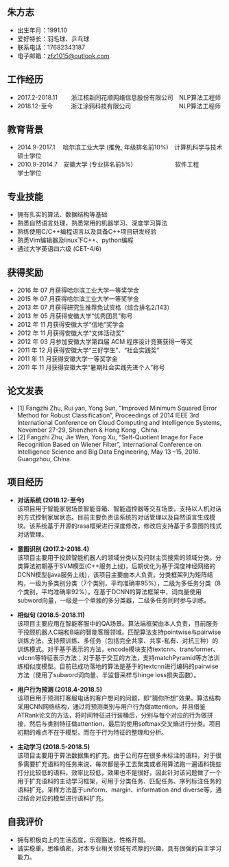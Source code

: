 ## 朱方志
- 出生年月：1991.10
- 爱好特长：羽毛球、乒乓球
- 联系电话：17682343187
- 电子邮箱：zfz1015@outlook.com
	   
## 工作经历                                                               
- 2017.2-2018.11 　　浙江核新同花顺网络信息股份有限公司　NLP算法工程师
- 2018.12-至今　　　浙江涂鸦科技有限公司　　　　　　　　NLP算法工程师

## 教育背景                                                               
- 2014.9-2017.1　 哈尔滨工业大学 (推免, 年级排名前10%)　计算机科学与技术　硕士学位
- 2010.9-2014.7　安徽大学 (专业排名前5%)　　　　　　　软件工程　　　　　学士学位

## 专业技能                                                             
- 拥有扎实的算法、数据结构等基础
- 熟悉自然语言处理，熟悉常用的机器学习、深度学习算法
- 熟练使用C/C++编程语言以及具备C++项目研发经验
- 熟悉Vim编辑器及linux下C++、python编程
- 通过大学英语四六级 (CET-4/6)

## 获得奖励                                                             
- 2016 年 07 月获得哈尔滨工业大学一等奖学金
- 2015 年 07 月获得哈尔滨工业大学一等奖学金
- 2013 年 07 月获得研究生推荐免试资格（综合排名2/143）
- 2013 年 05 月获得安徽大学“优秀团员”称号
- 2012 年 11 月获得安徽大学“信地”奖学金
- 2012 年 11 月获得安徽大学“文体活动奖”
- 2012 年 03 月参加安徽大学第四届 ACM 程序设计竞赛获得一等奖
- 2011 年 12 月获得安徽大学“三好学生”、“社会实践奖”
- 2011 年 11 月获得安徽大学一等奖学金
- 2011 年 11 月获得安徽大学“暑期社会实践先进个人”称号

## 论文发表                                                             
- [1] Fangzhi Zhu, Rui yan, Yong Sun, “Improved Minimum Squared Error Method for Robust Classification”, Proceedings of 2014 IEEE 3rd International Conference on Cloud Computing and Intelligence Systems, November 27-29, Shenzhen & Hong Kong , China.
- [2] Fangzhi Zhu, Jie Wen, Yong Xu, “Self-Quotient Image for Face Recognition Based on Wiener Filter”, International Conference on Intelligence Science and Big Data Engineering, May 13 –15, 2016. Guangzhou, China.

## 项目经历                                                             
- **对话系统 (2018.12-至今)**  
该项目用于智能家居场景智能音箱、智能遥控器等交互场景，支持以人机对话的方式控制家居状态。目前主要负责该系统的对话管理以及自然语言生成模块。该系统基于开源的rasa框架进行深度修改，修改后支持基于多意图的栈式对话管理。

- **意图识别 (2017.2-2018.4)**  
该项目主要用于投顾智能机器人的领域分类以及问财主页搜索的领域分类。分类算法初期基于SVM模型(C++服务上线)，后期优化为基于深度神经网络的DCNN模型(java服务上线)，该项目主要由本人负责。分类框架列为矩阵结构，一级为多类别分类（7个类别，平均准确率95%），二级为多任务分类（8个类别，平均准确率92%）。在基于DCNN的算法框架中，词向量使用subword向量，一级是一个单独的多分类器，二级多任务同时参与训练。

- **相似句 (2018.5-2018.11)**  
该项目主要应用在智能客服中的QA场景。算法端框架由本人负责，目前服务于投顾机器人C端和B端的智能客服领域。匹配算法支持pointwise与pairwise训练方法，支持预训练、多任务（包括完全共享、共享-私有、对抗三种）的训练模式。对于基于表示的方法，encode模块支持textcnn、transformer、vdcnn等特征表示方法；对于基于交互的方法，支持matchPyramid等方法训练相似度模型。目前已成功落地的算法是基于的textcnn进行编码的pairwise方法（使用了subword词向量、半监督采样与hinge loss损失函数）。

- **用户行为预测 (2018.4-2018.5)**  
该项目用于预测打客服电话的客户想问的问题，即”猜你所想”效果。算法结构采用CNN网络结构，通过将预测类别与用户行为做attention，并且借鉴ATRank论文的方法，将时间特征进行装桶后，分别与每个对应的行为做拼接，然后与类别特征做attention，最后的使用softmax交叉熵进行分类。项目初期的难点不在于模型，而在于行为特征的整理和分析。

- **主动学习 (2018.5-2018.5)**  
该项目主要用于算法数据集的扩充。由于公司存在很多未标注的语料，对于很多需要扩充语料的任务来说，每次都是手工去聚类或者用算法跑一遍语料挑些打分比较低的语料，效率比较低，效果也不是很好，因此针对该问题做了一个用于扩充语料的主动学习框架，可用于分类任务、匹配任务、序列标注任务的语料扩充。采样方法基于uniform、margin、information and diverse等，通过结合对应的模型进行语料扩充。

## 自我评价                                                             
- 拥有积极向上的生活态度，乐观豁达，性格开朗。
- 诚实稳重，思维缜密，对本专业相关领域有浓厚的兴趣，具有很强的自主学习能力。

